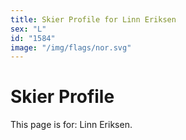 ```yaml
---
title: Skier Profile for Linn Eriksen
sex: "L"
id: "1584"
image: "/img/flags/nor.svg" 
---
```


# Skier Profile

This page is for: Linn Eriksen.
    